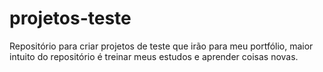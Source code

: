 # projetos-teste


Repositório para criar projetos de teste que irão para meu portfólio, maior intuito do repositório é treinar meus estudos e aprender coisas novas.
